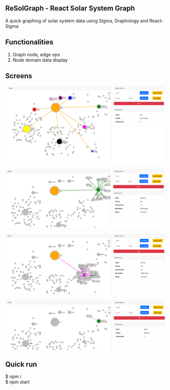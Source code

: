 ## ReSolGraph - React Solar System Graph

A quick graphing of solar system data using Sigma, Graphology and React-Sigma

## Functionalities

1. Graph node, edge ops
2. Node domain data display

## Screens

![Alt text](public/screens/solar1.png)

![Alt text](public/screens/solar2.png)

![Alt text](public/screens/solar3.png)

![Alt text](public/screens/solar4.png)

## Quick run
$ npm i  
$ npm start
